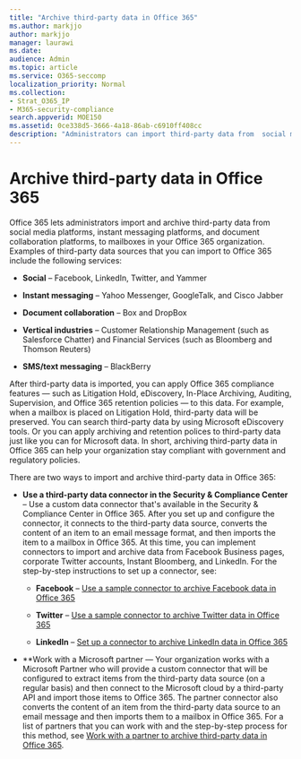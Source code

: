 ```yaml
---
title: "Archive third-party data in Office 365"
ms.author: markjjo
author: markjjo
manager: laurawi
ms.date: 
audience: Admin
ms.topic: article
ms.service: O365-seccomp
localization_priority: Normal
ms.collection: 
- Strat_O365_IP
- M365-security-compliance
search.appverid: MOE150
ms.assetid: 0ce338d5-3666-4a18-86ab-c6910ff408cc
description: "Administrators can import third-party data from  social media platforms, instant messaging platforms, and document collaboration platforms to mailboxes in your Office 365 organization. This lets you archive data from Facebook, Twitter, and other third-party data sources in Office 365. Then you can use and apply Office 365 compliance features (such as legal hold, eDiscovery, in-place archiving, and retention policies) for third-party data."
---
```


# Archive third-party data in Office 365

Office 365 lets administrators import and archive third-party data from social media platforms, instant messaging platforms, and document collaboration platforms, to mailboxes in your Office 365 organization. Examples of third-party data sources that you can import to Office 365 include the following services: 
  
- **Social** – Facebook, LinkedIn, Twitter, and Yammer 
    
- **Instant messaging** – Yahoo Messenger, GoogleTalk, and Cisco Jabber 
    
- **Document collaboration** – Box and DropBox 
    
- **Vertical industries** – Customer Relationship Management (such as Salesforce Chatter) and Financial Services (such as Bloomberg and Thomson Reuters) 
    
- **SMS/text messaging** – BlackBerry 
    
After third-party data is imported, you can apply Office 365 compliance features — such as Litigation Hold, eDiscovery, In-Place Archiving, Auditing, Supervision, and Office 365 retention policies — to this data. For example, when a mailbox is placed on Litigation Hold, third-party data will be preserved. You can search third-party data by using Microsoft eDiscovery tools. Or you can apply archiving and retention polices to third-party data just like you can for Microsoft data. In short, archiving third-party data in Office 365 can help your organization stay compliant with government and regulatory policies.

There are two ways to import and archive third-party data in Office 365:

- **Use a third-party data connector in the Security & Compliance Center** – Use a custom data connector that's available in the Security & Compliance Center in Office 365. After you set up and configure the connector, it connects to the third-party data source, converts the content of an item to an email message format, and then imports the item to a mailbox in Office 365. At this time, you can implement connectors to import and archive data from Facebook Business pages, corporate Twitter accounts, Instant Bloomberg, and LinkedIn. For the step-by-step instructions to set up a connector, see:
   
   - **Facebook** – [Use a sample connector to archive Facebook data in Office 365](archive-facebook-data-with-sample-connector.md)
  
   - **Twitter** – [Use a sample connector to archive Twitter data in Office 365](archive-twitter-data-with-sample-connector.md)
    
   - **LinkedIn** – [Set up a connector to archive LinkedIn data in Office 365](archive-linkedin-data.md)

- **Work with a Microsoft partner — Your organization works with a Microsoft Partner who will provide a custom connector that will be configured to extract items from the third-party data source (on a regular basis) and then connect to the Microsoft cloud by a third-party API and import those items to Office 365. The partner connector also converts the content of an item from the third-party data source to an email message and then imports them to a mailbox in Office 365. For a list of partners that you can work with and the step-by-step process for this method, see [Work with a partner to archive third-party data in Office 365](work-with-partner-to-archive-third-party-data.md).